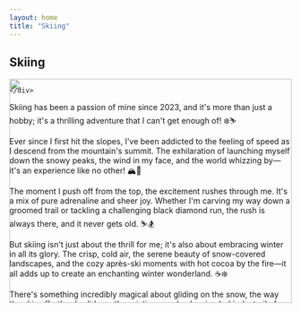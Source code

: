 ```yaml
---
layout: home
title: "Skiing"
---
```


## Skiing


<style>
    .slideshow {
        position: relative;
        width: 100%;
        height: 400px;
        overflow: hidden;
    }
    .slideshow img {
        position: absolute;
        top: 0;
        left: 0;
        width: 100%;
        height: 100%;
        object-fit: cover;
        transition: opacity 1s ease-in-out;
    }
    .slideshow img:last-child {
        opacity: 0;
    }
    .slideshow:hover img:first-child {
        opacity: 0;
    }
    .slideshow:hover img:last-child {
        opacity: 1;
    }
</style>
<body>
	<div class="slideshow">
        <img src="/assets/img/all-pics/skiing-1.jpg" width="100%">
        <img src="/assets/img/all-pics/skiing-2.jpg" width="100%">
        
	</div>
</body>



Skiing has been a passion of mine since 2023, and it's more than just a hobby; it's a thrilling adventure that I can't get enough of! ❄️⛷️

Ever since I first hit the slopes, I've been addicted to the feeling of speed as I descend from the mountain's summit. The exhilaration of launching myself down the snowy peaks, the wind in my face, and the world whizzing by—it's an experience like no other! 🏔️💨

The moment I push off from the top, the excitement rushes through me. It's a mix of pure adrenaline and sheer joy. Whether I'm carving my way down a groomed trail or tackling a challenging black diamond run, the rush is always there, and it never gets old. ⛷️🏂

But skiing isn't just about the thrill for me; it's also about embracing winter in all its glory. The crisp, cold air, the serene beauty of snow-covered landscapes, and the cozy après-ski moments with hot cocoa by the fire—it all adds up to create an enchanting winter wonderland. ☕❄️

There's something incredibly magical about gliding on the snow, the way the skis effortlessly slide on the pristine powder, leaving behind a trail of memories in the snow. Each turn and jump is a testament to the love I have for this sport, and the satisfaction I get from conquering the mountain is incomparable. 🎿❤️

As winter approaches, I'm gearing up for another ski season, and I couldn't be more excited! There are so many new trails to explore, fresh powder to carve through, and unforgettable moments to create. I'm determined to push my limits and try some even more thrilling things on the slopes this year. It's all about embracing the challenge and growing as a skier. 🌟❄️

The mountains are calling, and I must go! 🗻⛷️ This winter, I plan to conquer new peaks, attempt daring tricks, and share the love I have for skiing with all of you. It's a journey I wouldn't trade for anything in the world, and I can't wait to take you along for the ride! 📸

So, get ready to join me on this exhilarating journey through the snow-capped mountains, where speed, adventure, and the magic of winter come together in a symphony of pure joy. Let's make the most of every moment and create lasting memories on the slopes. Here's to an epic winter filled with amazing ski adventures! 🌨️🏔️⛷️ #SkiingAdventures 